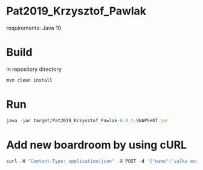 # Pat2019_Krzysztof_Pawlak

requirements: Java 10

# Build
in repository directory
```javascript
mvn clean install
```
# Run
```javascript
java -jar target/Pat2019_Krzysztof_Pawlak-0.0.1-SNAPSHOT.jar
```

# Add new boardroom by using cURL
```javascript
curl -H "Content-Type: application/json" -X POST -d '{"name":"salka example","id":"1.33","organizationName":"foo","level":0,"available":true,"seats":10,"standingPlaces":10,"sunbeds":10,"hammocks":10,"equipment":{"projectorName":"foo","phoneAvailable":true,"phone":{"internalNumber":99,"externalNumber":"+12 123456789","phoneInterface":"USB"}}}' http://localhost:8080/boardrooms
```
